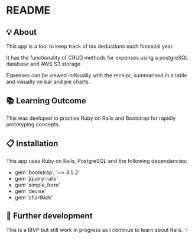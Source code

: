 # README

## :bulb: About 
This app is a tool to keep track of tax deductions each financial year.

It has the functionality of CRUD methods for expenses using a postgreSQL database and AWS S3 storage.

Expenses can be viewed indivually with the receipt, summarised in a table and visually on bar and pie charts. 

## :books: Learning Outcome

This was devloped to practise Ruby on Rails and Bootstrap for rapidly prototyping concepts.

## :clipboard: Installation

This app uses Ruby on Rails, PostgreSQL and the following dependancies:
- gem 'bootstrap', '~> 4.5.2'
- gem 'jquery-rails'
- gem 'simple_form'
- gem 'devise'
- gem 'chartkick'

## :construction: Further development

This is a MVP but still work in progress as I continue to learn about Rails. :sparkles:
